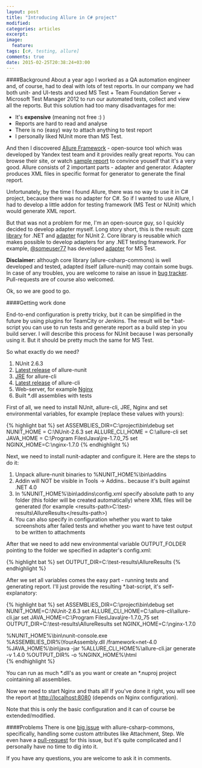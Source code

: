 ```yaml
---
layout: post
title: "Introducing Allure in C# project"
modified:
categories: articles
excerpt:
image:
  feature:
tags: [c#, testing, allure]
comments: true
date: 2015-02-25T20:38:24+03:00
---
```


####Background
About a year ago I worked as a QA automation engineer and, of course, had to deal with lots of test reports. In our company we had both unit- and UI-tests and used MS Test + Team Foundation Server + Microsoft Test Manager 2012 to run our automated tests, collect and view all the reports. But this solution had too many disadvantages for me:

 - It's **expensive** (meaning not free :) )
 - Reports are hard to read and analyse
 - There is no (easy) way to attach anything to test report
 - I personally liked NUnit more than MS Test.

And then I discovered [Allure Framework](http://allure.qatools.ru) - open-source tool which was developed by Yandex test team and it provides really great reports. You can browse their site, or watch [sample report](http://teamcity.qatools.ru/repository/download/allure_core_master_release/lastSuccessful/index.html?guest=1#/home) to convince youself that it's a very good. Allure consists of 2 important parts - adapter and generator. Adapter produces XML files in specific format for generator to generate the final report.

Unfortunately, by the time I found Allure, there was no way to use it in C# project, because there was no adapter for C#. So if I wanted to use Allure, I had to develop a little addon for testing framework (MS Test or NUnit) which would generate XML report.

But that was not a problem for me, I'm an open-source guy, so I quickly decided to develop adapter myself. Long story short, this is the result: [core library](https://github.com/allure-framework/allure-csharp-commons) for .NET and [adapter](https://github.com/allure-framework/allure-nunit) for NUnit 2. Core library is reusable which makes possible to develop adapters for any .NET testing framework. For example, [@someuser77](https://github.com/someuser77) has developed [adapter](https://github.com/allure-framework/allure-mstest-adapter) for MS Test.

**Disclaimer:** although core library (allure-csharp-commons) is well developed and tested, adapted itself (allure-nunit) may contain some bugs. In case of any troubles, you are welcome to raise an issue in  [bug tracker](https://github.com/allure-framework/allure-nunit/issues). Pull-requests are of course also welcomed.

Ok, so we are good to go.

####Getting work done

End-to-end configuration is pretty tricky, but it can be simplified in the future by using plugins for TeamCity or Jenkins. The result will be *.bat-script you can use to run tests and generate report as a build step in you build server. I will describe this process for NUnit because I was personally using it. But it should be pretty much the same for MS Test.

So what exactly do we need?

 1. NUnit 2.6.3
 1. [Latest release](https://github.com/allure-framework/allure-nunit/releases) of allure-nunit
 1. [JRE](http://www.oracle.com/technetwork/java/javase/downloads/index.html) for allure-cli
 1. [Latest release](https://github.com/allure-framework/allure-cli/releases) of allure-cli
 1. Web-server, for example [Nginx](http://nginx.org/)
 1. Built \*.dll assemblies with tests

First of all, we need to install NUnit, allure-cli, JRE, Nginx and set environmental variables, for example (replace these values with yours):

{% highlight bat %}
set ASSEMBLIES_DIR=C:\project\bin\debug
set NUNIT_HOME = C:\NUnit-2.6.3
set ALLURE_CLI_HOME = C:\allure-cli
set JAVA_HOME = C:\Program Files\Java\jre-1.7.0_75
set NGINX_HOME=C:\nginx-1.7.0
{% endhighlight %}

Next, we need to install nunit-adapter and configure it. Here are the steps to do it:

 1. Unpack allure-nunit binaries to %NUNIT_HOME%\bin\addins
 1. Addin will NOT be visible in Tools -> Addins.. because it's built against .NET 4.0
 1. In %NUNIT_HOME%\bin\addins\config.xml specify absolute path to any folder (this folder will be created automatically) where XML files will be generated (for example &lt;results-path>C:\test-results\AllureResults&lt;/results-path>)
 1. You can also specify in configuration whether you want to take screenshots after failed tests and whether you want to have test output to be written to attachments

After that we need to add new environmental variable OUTPUT_FOLDER pointing to the folder we specified in adapter's config.xml:

{% highlight bat %}
set OUTPUT_DIR=C:\test-results\AllureResults
{% endhighlight %}

After we set all variables comes the easy part - running tests and generating report. I'll just provide the resulting *.bat-script, it's self-explanatory:

{% highlight bat %}
set ASSEMBLIES_DIR=C:\project\bin\debug
set NUNIT_HOME=C:\NUnit-2.6.3
set ALLURE_CLI_HOME=C:\allure-cli\allure-cli.jar
set JAVA_HOME=C:\Program Files\Java\jre-1.7.0_75
set OUTPUT_DIR=C:\test-results\AllureResults
set NGINX_HOME=C:\nginx-1.7.0

%NUNIT_HOME%\bin\nunit-console.exe %ASSEMBLIES_DIR%\YourAssembly.dll /framework=net-4.0
%JAVA_HOME%\bin\java -jar %ALLURE_CLI_HOME%\allure-cli.jar generate -v 1.4.0 %OUTPUT_DIR% -o %NGINX_HOME%\html\
{% endhighlight %}

You can run as much \*.dll's as you want or create an \*.nuproj project cointaining all assemblies.

Now we need to start Nginx and thats all! If you've done it right, you will see the report at [http://localhost:8080](http://localhost:8080) (depends on Nginx configuration).

Note that this is only the basic configuration and it can of course be extended/modified.

####Problems
There is one [big issue](https://github.com/allure-framework/allure-csharp-commons/issues/3) with allure-csharp-commons, specifically, handling some custom attributes like Attachment, Step. We even have a [pull-request](https://github.com/allure-framework/allure-csharp-commons/pull/15) for this issue, but it's quite complicated and I personally have no time to dig into it.

If you have any questions, you are welcome to ask it in comments.
